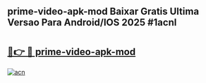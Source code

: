 ## prime-video-apk-mod Baixar Gratis Ultima Versao Para Android/IOS 2025 #1acnl

# <h2><a href="https://ainizakaria.my?title=prime-video-apk-mod&ref=20M">🔗👉 🔴 prime-video-apk-mod</a></h2>

[![acn](https://github.com/user-attachments/assets/0f9c940e-d8b0-45ae-aac7-cd30a18b3e1c)](https://ainizakaria.my?title=prime-video-apk-mod&ref=20M)

